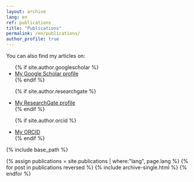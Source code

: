 ```yaml
---
layout: archive
lang: en
ref: publications
title: "Publications"
permalink: /en/publications/
author_profile: true
---
```


You can also find my articles on: 
<ul>
{% if site.author.googlescholar %}
  <li><a href="{{site.author.googlescholar}}">My Google Scholar profile</a></li>
{% endif %}

{% if site.author.researchgate %}
  <li><a href="{{site.author.researchgate}}">My ResearchGate profile</a></li>
{% endif %}

{% if site.author.orcid %}
  <li><a href="{{site.author.orcid}}">My ORCID</a></li>
{% endif %}
</ul>

{% include base_path %}

{% assign publications = site.publications | where:"lang", page.lang %}
{% for post in publications reversed %}
  {% include archive-single.html %}
{% endfor %}
